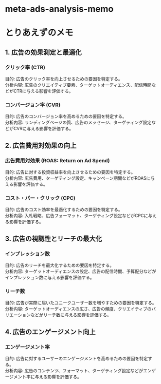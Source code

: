 # meta-ads-analysis-memo

# とりあえずのメモ
## 1. 広告の効果測定と最適化

### クリック率 (CTR)
目的: 広告のクリック率を向上させるための要因を特定する。<br>
分析内容: 広告のクリエイティブ要素、ターゲットオーディエンス、配信時間などがCTRに与える影響を評価する。

### コンバージョン率 (CVR)
目的: 広告のコンバージョン率を高めるための要因を特定する。<br>
分析内容: ランディングページの質、広告のメッセージ、ターゲティング設定などがCVRに与える影響を評価する。

## 2. 広告費用対効果の向上

### 広告費用対効果 (ROAS: Return on Ad Spend)
目的: 広告に対する投資収益率を向上させるための要因を特定する。<br>
分析内容: 広告費用、ターゲティング設定、キャンペーン期間などがROASに与える影響を評価する。

### コスト・パー・クリック (CPC)
目的: 広告のコスト効率を最適化するための要因を特定する。<br>
分析内容: 入札戦略、広告フォーマット、ターゲティング設定などがCPCに与える影響を評価する。

## 3. 広告の視認性とリーチの最大化

### インプレッション数
目的: 広告のリーチを最大化するための要因を特定する。<br>
分析内容: ターゲットオーディエンスの設定、広告の配信時間、予算配分などがインプレッション数に与える影響を評価する。

### リーチ数
目的: 広告が実際に届いたユニークユーザー数を増やすための要因を特定する。<br>
分析内容: ターゲットオーディエンスの広さ、広告の頻度、クリエイティブのバリエーションなどがリーチ数に与える影響を評価する。

## 4. 広告のエンゲージメント向上

### エンゲージメント率
目的: 広告に対するユーザーのエンゲージメントを高めるための要因を特定する。<br>
分析内容: 広告のコンテンツ、フォーマット、ターゲティング設定などがエンゲージメント率に与える影響を評価する。
